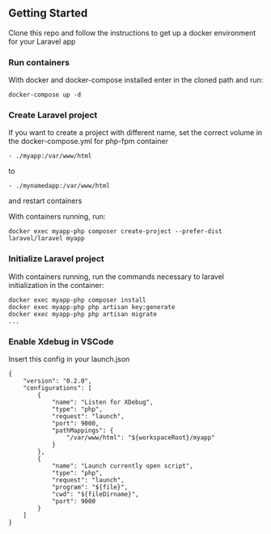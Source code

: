 ## Getting Started
Clone this repo and follow the instructions to get up a docker environment for your Laravel app

### Run containers
With docker and docker-compose installed enter in the cloned path and run:
```
docker-compose up -d
```

### Create Laravel project
If you want to create a project with different name, set the correct volume in the docker-compose.yml for php-fpm container
```
- ./myapp:/var/www/html
```
to
```
- ./mynamedapp:/var/www/html
```
and restart containers

With containers running, run:
```
docker exec myapp-php composer create-project --prefer-dist laravel/laravel myapp
```

### Initialize Laravel project
With containers running, run the commands necessary to laravel initialization in the container:
```
docker exec myapp-php composer install
docker exec myapp-php php artisan key:generate
docker exec myapp-php php artisan migrate
...
```

### Enable Xdebug in VSCode
Insert this config in your launch.json
```
{
    "version": "0.2.0",
    "configurations": [
        {
            "name": "Listen for XDebug",
            "type": "php",
            "request": "launch",
            "port": 9000,
            "pathMappings": {
                "/var/www/html": "${workspaceRoot}/myapp"
            }
        },
        {
            "name": "Launch currently open script",
            "type": "php",
            "request": "launch",
            "program": "${file}",
            "cwd": "${fileDirname}",
            "port": 9000
        }
    ]
}
```
